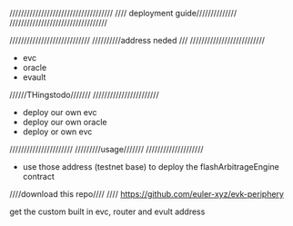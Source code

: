 ////////////////////////////////////
//// deployment guide//////////////
//////////////////////////////////

////////////////////////////
//////////address neded ///
//////////////////////////

- evc
- oracle
- evault

//////THingstodo///////
///////////////////////

- deploy our own evc
- deploy our own oracle
- deploy or own evc

//////////////////////
/////////usage///////
////////////////////

- use those address (testnet base) to deploy the flashArbitrageEngine contract

////download this repo////
////
https://github.com/euler-xyz/evk-periphery

get the custom built in evc, router and evult address
